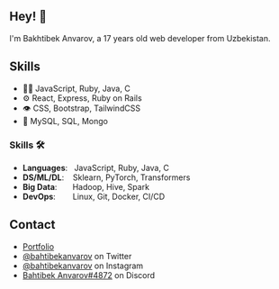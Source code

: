 ## Hey! 👋
I'm Bakhtibek Anvarov, a 17 years old web developer from Uzbekistan.

## Skills
- 👨‍💻 JavaScript, Ruby, Java, C
- ⚙️ React, Express, Ruby on Rails
- 👁️ CSS, Bootstrap, TailwindCSS
- 💽 MySQL, SQL, Mongo

### Skills 🛠️
- **Languages**: &nbsp;                          JavaScript, Ruby, Java, C
- **DS/ML/DL**: &nbsp;&nbsp;                     Sklearn, PyTorch, Transformers
- **Big Data**:  &nbsp;&nbsp;&nbsp;&nbsp;&nbsp;  Hadoop, Hive, Spark
- **DevOps**:  &nbsp;&nbsp;&nbsp;&nbsp;          Linux, Git, Docker, CI/CD

## Contact
- [Portfolio](https://anvarovb-portfolio.herokuapp.com/)
- [@bahtibekanvarov](https://twitter.com/martonlederer) on Twitter
- [@bahtibekanvarov](https://instagram.com/bakhtibekanvarov) on Instagram
- [Bahtibek Anvarov#4872](./) on Discord
